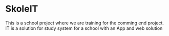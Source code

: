 # SkoleIT
This is a school project where we are training for the comming end project.
IT is a solution for study system for a school with an App and web solution
